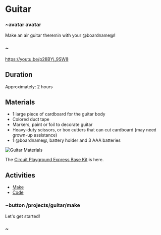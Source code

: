 # Guitar

### ~avatar avatar

Make an air guitar theremin with your @boardname@!

### ~

https://youtu.be/p28BYj_9SW8

## Duration

Approximately: 2 hours

## Materials

* 1 large piece of cardboard for the guitar body
* Colored duct tape 
* Markers, paint or foil to decorate guitar
* Heavy-duty scissors, or box cutters that can cut cardboard (may need grown-up assistance)
* 1 @boardname@, battery holder and 3 AAA batteries 

![Guitar Materials](/static/cp/projects/guitar/materials.jpg)

The [Circuit Playground Express Base Kit](https://www.adafruit.com/product/3517) is here.

## Activities

* [Make](/projects/guitar/make)  
* [Code](/projects/guitar/code)  

### ~button /projects/guitar/make

Let's get started!

### ~

